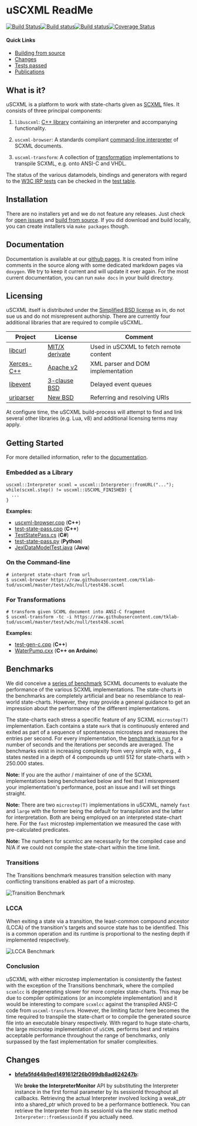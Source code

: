 # uSCXML ReadMe

[![Build Status](https://travis-ci.org/tklab-tud/uscxml.png?branch=master)](https://travis-ci.org/tklab-tud/uscxml)[![Build status](https://ci.appveyor.com/api/projects/status/b3mwo7w2qhtjal6f/branch/master?svg=true)](https://ci.appveyor.com/project/sradomski/uscxml/branch/master)[![Build status](https://scan.coverity.com/projects/11688/badge.svg)](https://scan.coverity.com/projects/tklab-tud-uscxml)[![Coverage Status](https://coveralls.io/repos/github/tklab-tud/uscxml/badge.svg?branch=master)](https://coveralls.io/github/tklab-tud/uscxml?branch=master)

#### Quick Links

- [Building from source](http://tklab-tud.github.io/uscxml/building.html)
- [Changes](docs/CHANGES.md)
- [Tests passed](test/w3c/TESTS.md)
- [Publications](docs/PUBLICATIONS.md)

## What is it?

uSCXML is a platform to work with state-charts given as
[SCXML](http://www.w3.org/TR/scxml/) files. It consists of three principal components:

 1. `libuscxml`: [C++ library](#embedded-as-a-library) containing an interpreter and accompanying functionality.

 2. `uscxml-browser`: A standards compliant [command-line interpreter](#on-the-command-line) of SCXML documents.
 
 3. `uscxml-transform`: A collection of [transformation](#for-transformations) implementations to transpile SCXML, e.g. onto ANSI-C and VHDL.

The status of the various datamodels, bindings and generators with regard to the [W3C IRP
tests](https://www.w3.org/Voice/2013/scxml-irp/) can be checked in the [test
table](test/w3c/TESTS.md).

## Installation

There are no installers yet and we do not feature any releases. Just check for [open issues](https://github.com/tklab-tud/uscxml/issues) and [build from source](http://tklab-tud.github.io/uscxml/building.html). If you did download and build locally, you can create installers via `make packages` though.

## Documentation

Documentation is available at our [github pages](http://tklab-tud.github.io/uscxml/). It is created from inline comments in the source along with some dedicated markdown pages via `doxygen`. We try to keep it current and will update it ever again. For the most current documentation, you can run `make docs` in your build directory.

## Licensing

uSCXML itself is distributed under the [Simplified BSD license](http://www.opensource.org/licenses/bsd-license) as in, do not sue
us and do not misrepresent authorship. There are currently four additional libraries that are required to compile uSCXML.

| Project | License | Comment |
|---------|---------|---------|
| [libcurl](https://curl.haxx.se/libcurl/) | [MIT/X derivate](https://curl.haxx.se/docs/copyright.html) | Used in uSCXML to fetch remote content |
| [Xerces-C++](https://xerces.apache.org/xerces-c/) | [Apache v2](http://www.apache.org/licenses/LICENSE-2.0.html) | XML parser and DOM implementation |
| [libevent](http://libevent.org) | [3-clause BSD](http://libevent.org/LICENSE.txt) | Delayed event queues |
| [uriparser](http://uriparser.sourceforge.net) | [New BSD](https://sourceforge.net/p/uriparser/git/ci/master/tree/COPYING) | Referring and resolving URIs |

At configure time, the uSCXML build-process will attempt to find and link several other libraries (e.g. Lua, v8) and additional licensing terms may apply.

## Getting Started

For more detailled information, refer to the [documentation](http://tklab-tud.github.io/uscxml).

### Embedded as a Library
    uscxml::Interpreter scxml = uscxml::Interpreter::fromURL("...");
    while(scxml.step() != uscxml::USCXML_FINISHED) {
      ...
    }

**Examples:**

* [uscxml-browser.cpp](https://github.com/tklab-tud/uscxml/blob/master/apps/uscxml-browser.cpp) (**C++**)
* [test-state-pass.cpp](https://github.com/tklab-tud/uscxml/blob/master/test/src/test-state-pass.cpp) (**C++**)
* [TestStatePass.cs](https://github.com/tklab-tud/uscxml/blob/master/contrib/csharp/bindings/TestStatePass.cs) (**C#**)
* [test-state-pass.py](https://github.com/tklab-tud/uscxml/blob/master/contrib/python/bindings/test-state-pass.py) (**Python**)
* [JexlDataModelTest.java](https://github.com/tklab-tud/uscxml/blob/master/contrib/java/bindings/org/uscxml/tests/JexlDataModelTest.java) (**Java**)




### On the Command-line
    # interpret state-chart from url
    $ uscxml-browser https://raw.githubusercontent.com/tklab-tud/uscxml/master/test/w3c/null/test436.scxml

### For Transformations
    # transform given SCXML document into ANSI-C fragment
    $ uscxml-transform -tc -i https://raw.githubusercontent.com/tklab-tud/uscxml/master/test/w3c/null/test436.scxml

**Examples:**

* [test-gen-c.cpp](https://github.com/tklab-tud/uscxml/blob/master/test/src/test-gen-c.cpp) (**C++**)
* [WaterPump.cxx](https://github.com/tklab-tud/uscxml/blob/master/apps/arduino/WaterPump.cxx) (**C++ on Arduino**)

## Benchmarks

We did conceive a [series of benchmark](https://github.com/tklab-tud/uscxml/tree/master/test/benchmarks) SCXML documents to evaluate the performance of the various SCXML implementations. The state-charts in the benchmarks are completely artificial and bear no resemblance to real-world state-charts. However, they may provide a general guidance to get an impression about the performance of the different implementations.

The state-charts each stress a specific feature of any SCXML `microstep(T)` implementation. Each contains a state `mark` that is continuously entered and exited as part of a sequence of spontaneous microsteps and measures the entries per second. For every implementation, the [benchmark is run](https://github.com/tklab-tud/uscxml/blob/master/contrib/benchmarks/run.sh) for a number of seconds and the iterations per seconds are averaged. The benchmarks exist in increasing complexity from very simple with, e.g., 4 states nested in a depth of 4 compounds up until 512 for state-charts with > 250.000 states.

**Note:** If you are the author / maintainer of one of the SCXML implementations being benchmarked below and feel that I misrepresent your implementation's performance, post an issue and I will set things straight.

**Note:** There are two `microstep(T)` implementations in uSCXML, namely `fast` and `large` with the former being the default for transpilation and the latter for interpretation. Both are being employed on an interpreted state-chart here. For the `fast` microstep implementation we measured the case with pre-calculated predicates.

**Note:** The numbers for scxmlcc are necessarily for the compiled case and N/A if we could not compile the state-chart within the time limit.

### Transitions

The Transitions benchmark measures transition selection with many conflicting transitions enabled as part of a microstep.

![Transition Benchmark](https://user-images.githubusercontent.com/980655/27858834-004c9c78-6177-11e7-8519-2f73f0ff9fb4.png)

### LCCA
When exiting a state via a transition, the least-common compound ancestor (LCCA) of the transition's targets and source state has to be identified. This is a common operation and its runtime is proportional to the nesting depth if implemented respectively.

![LCCA Benchmark](https://user-images.githubusercontent.com/980655/27858835-00527ecc-6177-11e7-85d2-46c83ad5ed71.png)

### Conclusion

uSCXML with either microstep implementation is consistently the fastest with the exception of the Transitions benchmark, where the compiled `scxmlcc` is degenerating slower for more complex state-charts. This may be due to compiler optimizations (or an incomplete implementation) and it would be interesting to compare `scxmlcc` against the transpiled ANSI-C code from `uscxml-transform`. However, the limiting factor here becomes the time required to transpile the state-chart or to compile the generated source file into an executable binary respectively. With regard to huge state-charts, the large microstep implementation of `uSCXML` performs best and retains acceptable performance throughout the range of benchmarks, only surpassed by the fast implementation for smaller complexities.

## Changes

 * **[bfefa5fd44b9ed1491612f26b099db8ad624247b](https://github.com/tklab-tud/uscxml/pull/155/commits/bfefa5fd44b9ed1491612f26b099db8ad624247b):**

    We **broke the InterpreterMonitor** API by substituting the Interpreter instance in the first formal parameter by its sessionId throughout all callbacks. Retrieving the actual Interpreter involved locking a weak_ptr into a shared_ptr which proved to be a performance bottleneck. You can retrieve the Interpreter from its sessionId via the new static method `Interpreter::fromSessionId` if you actually need.

